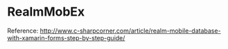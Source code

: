 # RealmMobEx
Reference: http://www.c-sharpcorner.com/article/realm-mobile-database-with-xamarin-forms-step-by-step-guide/
